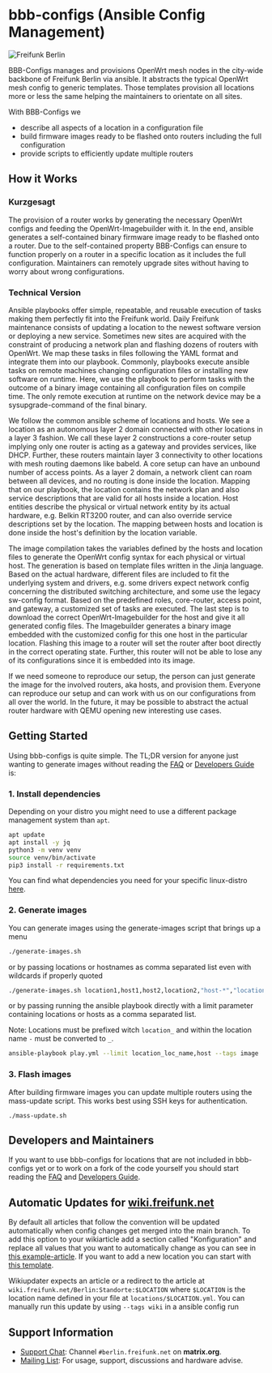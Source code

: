 # bbb-configs (Ansible Config Management)

![Freifunk Berlin](https://user-images.githubusercontent.com/10708466/174321624-b43cedab-53e8-4b56-b1fb-a051e18b21bb.png)

BBB-Configs manages and provisions OpenWrt mesh nodes in the city-wide backbone of Freifunk Berlin via ansible. It abstracts the typical OpenWrt mesh config to generic templates. Those templates provision all locations more or less the same helping the maintainers to orientate on all sites.

With BBB-Configs we

* describe all aspects of a location in a configuration file
* build firmware images ready to be flashed onto routers including the full configuration
* provide scripts to efficiently update multiple routers

## How it Works

### Kurzgesagt

The provision of a router works by generating the necessary OpenWrt configs and feeding the OpenWrt-Imagebuilder with it. In the end, ansible generates a self-contained binary firmware image ready to be flashed onto a router. Due to the self-contained property BBB-Configs can ensure to function properly on a router
in a specific location as it includes the full configuration. Maintainers can remotely upgrade sites without having to worry about wrong configurations.

### Technical Version

Ansible playbooks offer simple, repeatable, and reusable execution of tasks making them perfectly fit into the Freifunk world. Daily Freifunk maintenance consists of updating a location to the newest software version or deploying a new service. Sometimes new sites are acquired with the constraint of producing a network plan and flashing dozens of routers with OpenWrt. We map these tasks in files following the YAML format and integrate them into our playbook. Commonly, playbooks execute ansible tasks on remote machines changing configuration files or installing new software on runtime. Here, we use the playbook to perform tasks with the outcome of a binary image containing all configuration files on compile time. The only remote execution at runtime on the network device may be a sysupgrade-command of the final binary.

We follow the common ansible scheme of locations and hosts. We see a location as an autonomous layer 2 domain connected with other locations in a layer 3 fashion. We call these layer 2 constructions a core-router setup implying only one router is acting as a gateway and provides services, like DHCP. Further, these routers maintain layer 3 connectivity to other locations with mesh routing daemons like babeld. A core setup can have an unbound number of access points. As a layer 2 domain, a network client can roam between all devices, and no routing is done inside the location. Mapping that on our playbook, the location contains the network plan and also service descriptions that are valid for all hosts inside a location. Host entities describe the physical or virtual network entity by its actual hardware, e.g. Belkin RT3200 router, and can also override service descriptions set by the location. The mapping between hosts and location is done inside the host's definition by the location variable.

The image compilation takes the variables defined by the hosts and location files to generate the OpenWrt config syntax for each physical or virtual host. The generation is based on template files written in the Jinja language. Based on the actual hardware, different files are included to fit the underlying system and drivers, e.g. some drivers expect network config concerning the distributed switching architecture, and some use the legacy sw-config format. Based on the predefined roles, core-router, access point, and gateway, a customized set of tasks are executed. The last step is to download the correct OpenWrt-Imagebuilder for the host and give it all generated config files. The Imagebuilder generates a binary image embedded with the customized config for this one host in the particular location. Flashing this image to a router will set the router after boot directly in the correct operating state. Further, this router will not be able to lose any of its configurations since it is embedded into its image.

If we need someone to reproduce our setup, the person can just generate the image for the involved routers, aka hosts, and provision them. Everyone can reproduce our setup and can work with us on our configurations from all over the world. In the future, it may be possible to abstract the actual router hardware with QEMU opening new interesting use cases.

## Getting Started

Using bbb-configs is quite simple. The TL;DR version for anyone just wanting to generate images without reading the [FAQ](FAQ.md) or [Developers Guide](DEVELOPER.md) is:

### 1. Install dependencies

Depending on your distro you might need to use a different package management system than `apt`.

```sh
apt update
apt install -y jq
python3 -m venv venv
source venv/bin/activate
pip3 install -r requirements.txt
```

You can find what dependencies you need for your specific linux-distro [here](https://openwrt.org/docs/guide-developer/toolchain/install-buildsystem#linux_gnu-linux_distributions).

### 2. Generate images

You can generate images using the generate-images script that brings up a menu

```sh
./generate-images.sh
```

or by passing locations or hostnames as comma separated list even with wildcards if properly quoted

```sh
./generate-images.sh location1,host1,host2,location2,"host-*","location-*"
```

or by passing running the ansible playbook directly with a limit parameter containing locations or hosts as a comma separated list.

Note: Locations must be prefixed witch `location_` and within the location name `-` must be converted to `_`.

```sh
ansible-playbook play.yml --limit location_loc_name,host --tags image
```

### 3. Flash images

After building firmware images you can update multiple routers using the mass-update script. This works best using SSH keys for authentication.

```
./mass-update.sh
```

## Developers and Maintainers

If you want to use bbb-configs for locations that are not included in bbb-configs yet or to work on a fork of the code yourself you should start reading the [FAQ](FAQ.md) and [Developers Guide](DEVELOPER.md).

## Automatic Updates for [wiki.freifunk.net](https://wiki.freifunk.net/)

By default all articles that follow the convention will be updated automatically when config changes get merged into the main branch.
To add this option to your wikiarticle add a section called "Konfiguration" and replace all values that you want to automatically change as you can see in [this example-article](https://wiki.freifunk.net/Berlin:Standorte:Fesev). If you want to add a new location you can start with [this template](https://wiki.freifunk.net/Berlin:Standorte:Template).

Wikiupdater expects an article or a redirect to the article at `wiki.freifunk.net/Berlin:Standorte:$LOCATION` where `$LOCATION` is the location name defined in your file at `locations/$LOCATION.yml`. You can manually run this update by using `--tags wiki` in a ansible config run

## Support Information

* [Support Chat](https://matrix.to/#/#berlin.freifunk.net:matrix.org): Channel `#berlin.freifunk.net` on **matrix.org**.
* [Mailing List](https://lists.berlin.freifunk.net/cgi-bin/mailman/listinfo/berlin): For usage, support, discussions and hardware advise.
